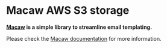 # Macaw AWS S3 storage

**[Macaw](https://macaw.email/) is a simple library to streamline email templating.**

Please check the [Macaw documentation](https://macaw.email/) for more information.
